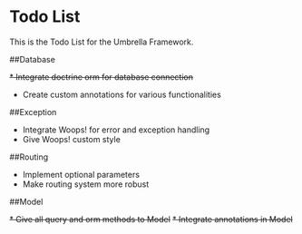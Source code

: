 Todo List
=========

This is the Todo List for the Umbrella Framework.

##Database

~~* Integrate doctrine orm for database connection~~
* Create custom annotations for various functionalities

##Exception

* Integrate Woops! for error and exception handling
* Give Woops! custom style

##Routing

* Implement optional parameters
* Make routing system more robust

##Model

~~* Give all query and orm methods to Model~~
~~* Integrate annotations in Model~~
